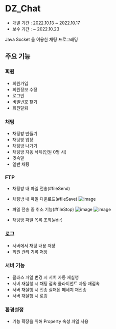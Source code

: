 # DZ_Chat
- 개발 기간 : 2022.10.13 ~ 2022.10.17
- 보수 기간 : ~ 2022.10.23

Java Socket 을 이용한 채팅 프로그래밍

## 주요 기능
### 회원
- 회원가입
- 회원정보 수정
- 로그인
- 비밀번호 찾기
- 회원탈퇴
### 채팅
- 채팅방 만들기
- 채팅방 입장
- 채팅방 나가기
- 채팅방 자동 삭제(인원 0명 시)
- 귓속말
- 일반 채팅
### FTP
- 채팅방 내 파일 전송(#fileSend)
- 채팅방 내 파일 다운로드(#fileSave)
![image](https://user-images.githubusercontent.com/25365672/197394323-0b5a4724-7e1c-4940-ace6-a8ad5afe5b0a.png)
- 파일 전송 중 취소 기능(#fileStop)
![image](https://user-images.githubusercontent.com/25365672/197394552-979af8f9-a150-4b28-adfb-7fbf5fe73ed6.png)
![image](https://user-images.githubusercontent.com/25365672/197394466-09c28771-0a25-4b87-87f2-eaac0f1f6aeb.png)

- 채팅방 파일 목록 조회(#dir)

### 로그
- 서버에서 채팅 내용 저장
- 회원 관리 기록 저장
### 서버 기능
- 클래스 파일 변경 시 서버 자동 재실행
- 서버 재실행 시 채팅 접속 클라이언트 자동 재접속
- 서버 재실행 시 전송 실패된 메세지 재전송
- 서버 재실행 시 로깅 
### 환경설정
- 기능 확장을 위해 Property 속성 파일 사용
